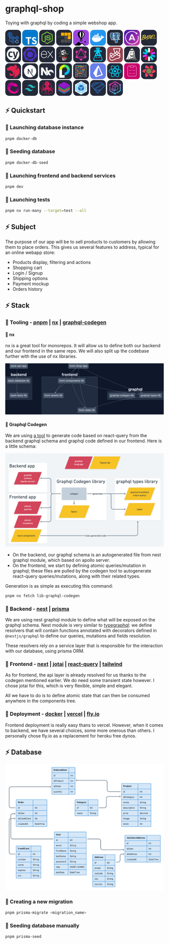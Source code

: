 # graphql-shop

Toying with graphql by coding a simple webshop app.

<!-- readme-package-icons start -->

<p align="left"><a href="https://docs.github.com/en/actions" target="_blank"><img height="50" src="https://raw.githubusercontent.com/jpb06/jpb06/master/icons/GithubActions-Dark.svg" /></a>&nbsp;<a href="https://www.typescriptlang.org/docs/" target="_blank"><img height="50" src="https://raw.githubusercontent.com/jpb06/jpb06/master/icons/TypeScript.svg" /></a>&nbsp;<a href="https://nodejs.org/en/docs/" target="_blank"><img height="50" src="https://raw.githubusercontent.com/jpb06/jpb06/master/icons/NodeJS-Dark.svg" /></a>&nbsp;<a href="https://pnpm.io/motivation" target="_blank"><img height="50" src="https://raw.githubusercontent.com/jpb06/jpb06/master/icons/Pnpm-Dark.svg" /></a>&nbsp;<a href="https://fly.io/docs/" target="_blank"><img height="50" src="https://raw.githubusercontent.com/jpb06/jpb06/master/icons/FlyIo-Dark.svg" /></a>&nbsp;<a href="https://docs.docker.com" target="_blank"><img height="50" src="https://raw.githubusercontent.com/jpb06/jpb06/master/icons/Docker.svg" /></a>&nbsp;<a href="https://www.postgresql.org/docs/" target="_blank"><img height="50" src="https://raw.githubusercontent.com/jpb06/jpb06/master/icons/PostgreSQL-Dark.svg" /></a>&nbsp;<a href="https://www.apollographql.com/docs/react/" target="_blank"><img height="50" src="https://raw.githubusercontent.com/jpb06/jpb06/master/icons/Apollo.svg" /></a>&nbsp;<a href="https://babeljs.io/docs/en/" target="_blank"><img height="50" src="https://raw.githubusercontent.com/jpb06/jpb06/master/icons/Babel-Dark.svg" /></a>&nbsp;<a href="https://docs.cypress.io/guides/overview/why-cypress" target="_blank"><img height="50" src="https://raw.githubusercontent.com/jpb06/jpb06/master/icons/Cypress-Dark.svg" /></a>&nbsp;<a href="https://eslint.org/docs/latest/" target="_blank"><img height="50" src="https://raw.githubusercontent.com/jpb06/jpb06/master/icons/Eslint-Dark.svg" /></a>&nbsp;<a href="https://expressjs.com/en/starter/installing.html" target="_blank"><img height="50" src="https://raw.githubusercontent.com/jpb06/jpb06/master/icons/ExpressJS-Dark.svg" /></a>&nbsp;<a href="https://fakerjs.dev/guide/" target="_blank"><img height="50" src="https://raw.githubusercontent.com/jpb06/jpb06/master/icons/Faker-Dark.svg" /></a>&nbsp;<a href="https://graphql.org/learn/" target="_blank"><img height="50" src="https://raw.githubusercontent.com/jpb06/jpb06/master/icons/GraphQL-Dark.svg" /></a>&nbsp;<a href="https://www.i18next.com/overview/getting-started" target="_blank"><img height="50" src="https://raw.githubusercontent.com/jpb06/jpb06/master/icons/I18next-Dark.svg" /></a>&nbsp;<a href="https://jestjs.io/docs/getting-started" target="_blank"><img height="50" src="https://raw.githubusercontent.com/jpb06/jpb06/master/icons/Jest.svg" /></a>&nbsp;<a href="https://jotai.org/docs/introduction" target="_blank"><img height="50" src="https://raw.githubusercontent.com/jpb06/jpb06/master/icons/Jotai-Dark.svg" /></a>&nbsp;<a href="https://jwt.io" target="_blank"><img height="50" src="https://raw.githubusercontent.com/jpb06/jpb06/master/icons/Jwt-Dark.svg" /></a>&nbsp;<a href="https://docs.nestjs.com" target="_blank"><img height="50" src="https://raw.githubusercontent.com/jpb06/jpb06/master/icons/NestJS-Dark.svg" /></a>&nbsp;<a href="https://nextjs.org/docs/getting-started" target="_blank"><img height="50" src="https://raw.githubusercontent.com/jpb06/jpb06/master/icons/NextJS-Dark.svg" /></a>&nbsp;<a href="https://nx.dev/getting-started/intro" target="_blank"><img height="50" src="https://raw.githubusercontent.com/jpb06/jpb06/master/icons/Nx-Dark.svg" /></a>&nbsp;<a href="https://www.passportjs.org/docs/" target="_blank"><img height="50" src="https://raw.githubusercontent.com/jpb06/jpb06/master/icons/Passport-Dark.svg" /></a>&nbsp;<a href="https://prettier.io/docs/en/index.html" target="_blank"><img height="50" src="https://raw.githubusercontent.com/jpb06/jpb06/master/icons/Prettier-Dark.svg" /></a>&nbsp;<a href="https://www.prisma.io/docs/" target="_blank"><img height="50" src="https://raw.githubusercontent.com/jpb06/jpb06/master/icons/Prisma.svg" /></a>&nbsp;<a href="https://reactjs.org/docs/getting-started.html" target="_blank"><img height="50" src="https://raw.githubusercontent.com/jpb06/jpb06/master/icons/React-Dark.svg" /></a>&nbsp;<a href="https://react-hook-form.com/get-started" target="_blank"><img height="50" src="https://raw.githubusercontent.com/jpb06/jpb06/master/icons/ReactHookForm-Dark.svg" /></a>&nbsp;<a href="https://tanstack.com/query/v4/docs/overview" target="_blank"><img height="50" src="https://raw.githubusercontent.com/jpb06/jpb06/master/icons/ReactQuery-Dark.svg" /></a>&nbsp;<a href="https://rxjs.dev/guide/overview" target="_blank"><img height="50" src="https://raw.githubusercontent.com/jpb06/jpb06/master/icons/Rxjs-Dark.svg" /></a>&nbsp;<a href="https://tailwindcss.com/docs/installation" target="_blank"><img height="50" src="https://raw.githubusercontent.com/jpb06/jpb06/master/icons/TailwindCSS-Dark.svg" /></a>&nbsp;<a href="https://testing-library.com/docs/" target="_blank"><img height="50" src="https://raw.githubusercontent.com/jpb06/jpb06/master/icons/TestingLibrary-Dark.svg" /></a>&nbsp;<a href="https://github.com/typestack" target="_blank"><img height="50" src="https://raw.githubusercontent.com/jpb06/jpb06/master/icons/TypeStack-Dark.svg" /></a>&nbsp;<a href="https://webpack.js.org/concepts/" target="_blank"><img height="50" src="https://raw.githubusercontent.com/jpb06/jpb06/master/icons/Webpack-Dark.svg" /></a>&nbsp;<a href="https://github.com/colinhacks/zod#introduction" target="_blank"><img height="50" src="https://raw.githubusercontent.com/jpb06/jpb06/master/icons/Zod-Dark.svg" /></a>&nbsp;<a href="https://graphql.org/learn/" target="_blank"><img height="50" src="https://raw.githubusercontent.com/jpb06/jpb06/master/icons/GrapgqlCodegen-Dark.svg" /></a></p>

<!-- readme-package-icons end -->

## ⚡ Quickstart

### 🔶 Launching database instance

```bash
pnpm docker-db
```

### 🔶 Seeding database

```bash
pnpm docker-db-seed
```

### 🔶 Launching frontend and backend services

```bash
pnpm dev
```

### 🔶 Launching tests

```bash
pnpm nx run-many --target=test --all
```

## ⚡ Subject

The purpose of our app will be to sell products to customers by allowing them to place orders. This gives us several features to address, typical for an online webapp store:

- Products display, filtering and actions
- Shopping cart
- Login / Signup
- Shipping options
- Payment mockup
- Orders history

## ⚡ Stack

### 🔶 Tooling - [pnpm](https://pnpm.io) | [nx](https://nx.dev/getting-started/intro) | [graphql-codegen](https://github.com/dotansimha/graphql-code-generator)

#### 🧿 nx

nx is a great tool for monorepos. It will allow us to define both our backend and our frontend in the same repo. We will also split up the codebase further with the use of nx libraries.

![nx graph](./docs/nx-graph.png)

#### 🧿 Graphql Codegen

We are using [a tool](https://the-guild.dev/graphql/codegen) to generate code based on react-query from the backend graphql schema and graphql code defined in our frontend. Here is a little schema:

![codegen](./docs/graphql-codegen.png)

- On the backend, our graphql schema is an autogenerated file from nest graphql module, which based on apollo server.
- On the frontend, we start by defining atomic queries/mutation in graphql; these files are pulled by the codegen tool to autogenerate react-query queries/mutations, along with their related types.

Generation is as simple as executing this command:

```bash
pnpm nx fetch lib-graphql-codegen
```

### 🔶 Backend - [nest](https://docs.nestjs.com) | [prisma](https://www.prisma.io/docs/getting-started)

We are using nest graphql module to define what will be exposed on the graphql schema. Nest module is very similar to [typegraphql](https://typegraphql.com): we define resolvers that will contain functions annotated with decorators defined in `@nestjs/graphql` to define our queries, mutations and fields resolution.

These resolvers rely on a service layer that is responsible for the interaction with our database, using prisma ORM.

### 🔶 Frontend - [next](https://nextjs.org/docs/getting-started) | [jotai](https://jotai.org/docs/introduction) | [react-query](https://tanstack.com/query/v4/docs/overview) | [tailwind](https://tailwindcss.com/docs/installation)

As for frontend, the api layer is already resolved for us thanks to the codegen mentioned earlier. We do need some transient state however. I chose jotai for this, which is very flexible, simple and elegant.

All we have to do is to define atomic state that can then be consumed anywhere in the components tree.

### 🔶 Deployment - [docker](https://docs.docker.com) | [vercel](https://vercel.com/docs) | [fly.io](https://fly.io/docs/)

Frontend deployment is really easy thans to vercel. However, when it comes to backend, we have several choices, some more onerous than others. I personally chose fly.io as a replacement for heroku free dynos.

## ⚡ Database

![Diagram](./docs/dbase-model.png)

### 🔶 Creating a new migration

```bash
pnpm prisma-migrate <migration_name>
```

### 🔶 Seeding database manually

```bash
pnpm prisma-seed
```
